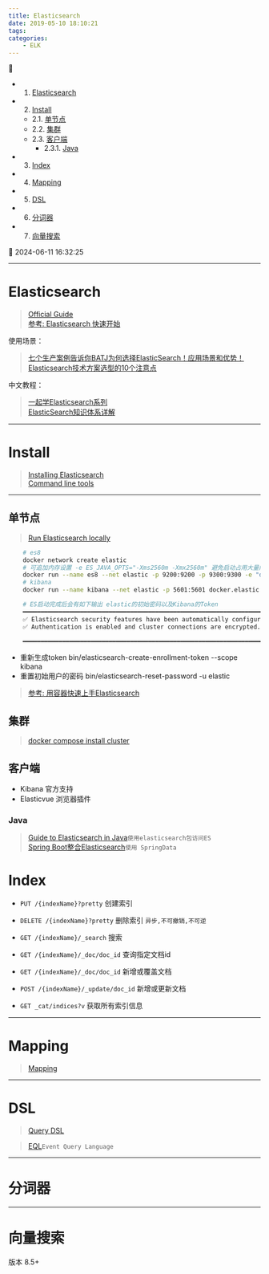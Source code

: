 ```yaml
---
title: Elasticsearch
date: 2019-05-10 18:10:21
tags: 
categories: 
    - ELK
---
```


💠

- 1. [Elasticsearch](#elasticsearch)
- 2. [Install](#install)
    - 2.1. [单节点](#单节点)
    - 2.2. [集群](#集群)
    - 2.3. [客户端](#客户端)
        - 2.3.1. [Java](#java)
- 3. [Index](#index)
- 4. [Mapping](#mapping)
- 5. [DSL](#dsl)
- 6. [分词器](#分词器)
- 7. [向量搜索](#向量搜索)

💠 2024-06-11 16:32:25
****************************************
# Elasticsearch
> [Official Guide](https://www.elastic.co/guide/en/elasticsearch/reference/current/getting-started.html)  
> [参考: Elasticsearch 快速开始](https://www.cnblogs.com/cjsblog/p/9439331.html)  

使用场景：

> [七个生产案例告诉你BATJ为何选择ElasticSearch！应用场景和优势！](https://segmentfault.com/a/1190000022799288)  
> [Elasticsearch技术方案选型的10个注意点](https://time.geekbang.org/column/article/108196?utm_campaign=geektime_search&utm_content=geektime_search&utm_medium=geektime_search&utm_source=geektime_search&utm_term=geektime_search)


中文教程：

> [一起学Elasticsearch系列](https://github.com/BookaiCode/JavaRecord?tab=readme-ov-file#lock-elasticsearch)  
> [ElasticSearch知识体系详解](https://pdai.tech/md/db/nosql-es/elasticsearch.html)

************************

# Install
> [Installing Elasticsearch](https://www.elastic.co/guide/en/elasticsearch/reference/current/install-elasticsearch.html)  
> [Command line tools](https://www.elastic.co/guide/en/elasticsearch/reference/current/commands.html)  

************************
## 单节点
> [Run Elasticsearch locally](https://www.elastic.co/guide/en/elasticsearch/reference/current/run-elasticsearch-locally.html)

```sh
    # es8
    docker network create elastic
    # 可追加内存设置 -e ES_JAVA_OPTS="-Xms2560m -Xmx2560m" 避免启动占用大量内存 32G内存占用了17G 用visualvm查看实际内存占用才700M
    docker run --name es8 --net elastic -p 9200:9200 -p 9300:9300 -e "discovery.type=single-node" -t docker.elastic.co/elasticsearch/elasticsearch:8.13.2
    # kibana
    docker run --name kibana --net elastic -p 5601:5601 docker.elastic.co/kibana/kibana:8.13.2

    # ES启动完成后会有如下输出 elastic的初始密码以及Kibana的Token
    ━━━━━━━━━━━━━━━━━━━━━━━━━━━━━━━━━━━━━━━━━━━━━━━━━━━━━━━━━━━━━━━━━━━━━━━━━━━━━━━━━━━━━━━━━━━━━━━━━━━━━━━━━━━━━━━━━━━━━━━━━━━━━━━━━━━━━━━━━                                                                            
    ✅ Elasticsearch security features have been automatically configured!                                                                                                                                               
    ✅ Authentication is enabled and cluster connections are encrypted.    

    ━━━━━━━━━━━━━━━━━━━━━━━━━━━━━━━━━━━━━━━━━━━━━━━━━━━━━━━━━━━━━━━━━━━━━━━━━━━━━━━━━━━━━━━━━━━━━━━━━━━━━━━━━━━━━━━━━━━━━━━━━━━━━━━━━━━━━━━━━
```
- 重新生成token bin/elasticsearch-create-enrollment-token --scope kibana
- 重置初始用户的密码 bin/elasticsearch-reset-password -u elastic

> [参考: 用容器快速上手Elasticsearch](http://qinghua.github.io/elastic-search/)

## 集群
> [docker compose install cluster](https://www.elastic.co/guide/en/elasticsearch/reference/current/docker.html#docker-compose-file)

## 客户端
- Kibana 官方支持
- Elasticvue 浏览器插件

### Java
> [Guide to Elasticsearch in Java](https://www.baeldung.com/elasticsearch-java)`使用elasticsearch包访问ES`  
> [Spring Boot整合Elasticsearch](https://github.com/cloudgyb/es-spring-boot)`使用 SpringData`  


# Index 
- `PUT /{indexName}?pretty` 创建索引
- `DELETE /{indexName}?pretty` 删除索引 `异步,不可撤销,不可逆`

- `GET /{indexName}/_search` 搜索
- `GET /{indexName}/_doc/doc_id` 查询指定文档id
- `GET /{indexName}/_doc/doc_id` 新增或覆盖文档
- `POST /{indexName}/_update/doc_id` 新增或更新文档

- `GET _cat/indices?v` 获取所有索引信息

************************

# Mapping
> [Mapping](https://www.elastic.co/guide/en/elasticsearch/reference/current/mapping.html)

************************

# DSL
> [Query DSL](https://www.elastic.co/guide/en/elasticsearch/reference/current/query-dsl.html)

> [EQL](https://www.elastic.co/guide/en/elasticsearch/reference/current/eql.html)`Event Query Language`  

************************

# 分词器

************************

# 向量搜索
版本 8.5+



